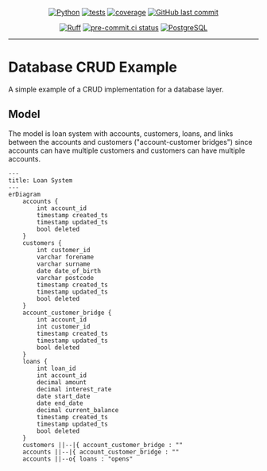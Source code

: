 <div align="center">

[![Python](https://img.shields.io/badge/Python-3.11+-blue.svg)](https://www.python.org/downloads/)
[![tests](https://github.com/billwallis/database-crud-example/actions/workflows/tests.yaml/badge.svg)](https://github.com/billwallis/database-crud-example/actions/workflows/tests.yaml)
[![coverage](coverage.svg)](https://github.com/dbrgn/coverage-badge)
[![GitHub last commit](https://img.shields.io/github/last-commit/billwallis/database-crud-example)](https://shields.io/badges/git-hub-last-commit)

[![Ruff](https://img.shields.io/endpoint?url=https://raw.githubusercontent.com/astral-sh/ruff/main/assets/badge/v2.json)](https://github.com/astral-sh/ruff)
[![pre-commit.ci status](https://results.pre-commit.ci/badge/github/billwallis/database-crud-example/main.svg)](https://results.pre-commit.ci/latest/github/billwallis/database-crud-example/main)
[![PostgreSQL](https://img.shields.io/badge/PostgreSQL-17.2-teal.svg)](https://www.postgresql.org/download/)

</div>

---

# Database CRUD Example

A simple example of a CRUD implementation for a database layer.

## Model

The model is loan system with accounts, customers, loans, and links between the accounts and customers ("account-customer bridges") since accounts can have multiple customers and customers can have multiple accounts.

```mermaid
---
title: Loan System
---
erDiagram
    accounts {
        int account_id
        timestamp created_ts
        timestamp updated_ts
        bool deleted
    }
    customers {
        int customer_id
        varchar forename
        varchar surname
        date date_of_birth
        varchar postcode
        timestamp created_ts
        timestamp updated_ts
        bool deleted
    }
    account_customer_bridge {
        int account_id
        int customer_id
        timestamp created_ts
        timestamp updated_ts
        bool deleted
    }
    loans {
        int loan_id
        int account_id
        decimal amount
        decimal interest_rate
        date start_date
        date end_date
        decimal current_balance
        timestamp created_ts
        timestamp updated_ts
        bool deleted
    }
    customers ||--|{ account_customer_bridge : ""
    accounts ||--|{ account_customer_bridge : ""
    accounts ||--o{ loans : "opens"
```
